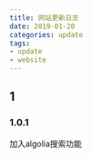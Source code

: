 ```yaml
---
title: 网站更新日志
date: 2019-01-20
categories: update
tags:
- update
- website
---
```



## 1
### 1.0.1
加入algolia搜索功能
